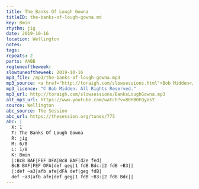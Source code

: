```yaml
---
title: The Banks Of Lough Gowna
titleID: the-banks-of-lough-gowna.md
key: Bmin
rhythm: jig
date: 2019-10-16
location: Wellington
notes:
tags:
repeats: 2
parts: AABB
regtuneoftheweek:
slowtuneoftheweek: 2019-10-16
mp3_file: /mp3/the-banks-of-lough-gowna.mp3
mp3_source: <a href="http://toraigh.com/slowsessions.html">Bob Midden</a>
mp3_licence: "© Bob Midden. All Rights Reserved."
mp3_url: http://toraigh.com/slowsessions/BanksLoughGowna.mp3
alt_mp3_url: https://www.youtube.com/watch?v=B0HB0FQyesY
source: Wellington
abc_source: The Session
abc_url: https://thesession.org/tunes/775
abc: |
  X: 1
  T: The Banks Of Lough Gowna
  R: jig
  M: 6/8
  L: 1/8
  K: Bmin
  |:BcB BAF|FEF DFA|BcB BAF|d2e fed|
  BcB BAF|FEF DFA|def geg|1 fdB Bdc:|2 fdB ~B3||
  |:def ~a3|afb afe|dFA def|geg fdB|
  def ~a3|afb afe|def geg|1 fdB ~B3:|2 fdB Bdc||
---
```

